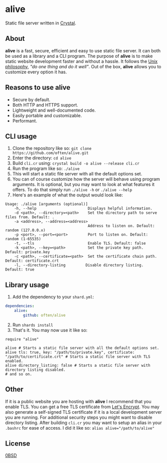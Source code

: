 # alive
Static file server written in [Crystal](https://crystal-lang.org).

## About
**alive** is a fast, secure, efficient and easy to use static file server.
It can both be used as a library and a CLI program.
The purpose of **alive** is to make static website development faster and without a hassle.
It follows the [Unix philosophy](https://en.wikipedia.org/wiki/Unix_philosophy), *"do one thing and do it well"*.
Out of the box, **alive** allows you to customize every option it has.

## Reasons to use alive
- Secure by default.
- Both HTTP and HTTPS support.
- Lightweight and well-documented code.
- Easily portable and customizable.
- Performant.

## CLI usage
1. Clone the repository like so: `git clone https://github.com/often/alive.git`
2. Enter the directory: `cd alive`
3. Build `cli.cr` using: `crystal build -o alive --release cli.cr`
4. Run the program like so: `./alive`
5. This will start a static file server with all the default options set.
6. You can of course customize how the server will behave using program arguments. It is optional, but you may want to look at what features it offers. To do that simply run `./alive -h` or `./alive --help`
7. Here's an example of what the output would look like:
```
Usage: ./alive [arguments (optional)]
    -h, --help                       Displays helpful information.
    -d <path>, --directory=<path>    Set the directory path to serve files from. Default: .
    -a <address>, --address=<address>
                                     Address to listen on. Default: random (127.0.0.x)
    -p <port>, --port=<port>         Port to listen on. Default: random (1-65535)
    -t, --tls                        Enable TLS. Default: false
    -k <path>, --key=<path>          Set the private key path. Default: private.key
    -c <path>, --certificate=<path>  Set the certificate chain path. Default: certificate.crt
    -l, --directory-listing         Disable directory listing. Default: true
```

## Library usage
1. Add the dependency to your `shard.yml`:
```yaml
dependencies:
    alive:
        github: often/alive
```
2. Run `shards install`
3. That's it. You may now use it like so:
```crystal
require "alive"

alive # Starts a static file server with all the default options set.
alive tls: true, key: "/path/to/private.key", certificate: "/path/to/certificate.crt" # Starts a static file server with TLS enabled.
alive directory_listing: false # Starts a static file server with directory listing disabled.
# and so on.
```

## Other
If it is a public website you are hosting with **alive** I recommend that you enable TLS. You can get a free TLS certificate from [Let's Encrypt](https://letsencrypt.org).
You may also generate a self-signed TLS certificate if it is a local development server you are running.
For additional security steps you might want to disable directory listing.
After building `cli.cr` you may want to setup an alias in your `.bashrc` for ease of access. I did it like so: `alias alive="/path/to/alive"`

## License
[0BSD](LICENSE)
